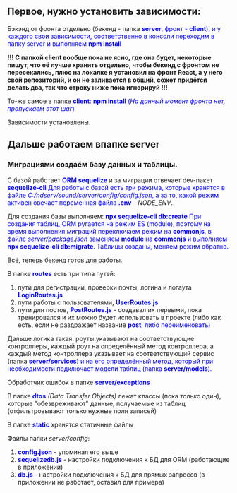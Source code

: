 ## Первое, нужно установить зависимости:

Бэкэнд от фронта отдельно (бекенд - папка <span style="color:blue">**server**, фронт - <span style="color:blue">**client**), и у каждого свои зависимости,
соответственно в консоли переходим в папку server и выполняем <span style="color:blue">**npm install**

**!!! С папкой client вообще пока не ясно, где она будет, некоторые пишут, что её лучше хранить отдельно,
чтобы бекенд с фронтом не пересекались, плюс на локалке я установил на фронт React, а у него свой репозиторий, и он не заливается в общий,
сожет придётся делать два, так что строку ниже пока игнорируй !!!**

То-же самое в папке <span style="color:blue">**client**: <span style="color:blue">**npm install**</span> (*На данный момент фронта нет, пропускаем этот шаг*)

Зависимости установлены.

## Дальше работаем впапке server
### Миграциями создаём базу данных и таблицы.

С базой работает <span style="color:blue">**ORM sequelize**</span> и за миграции отвечает dev-пакет <span style="color:blue">**sequelize-cli**
Для работы с базой есть три режима, которые хранятся в файле *C:/ndserv/sound/server/config/config.json*,
а за то, какой режим активен овечает переменная файла **.env**</span> - *NODE_ENV*.

Для создания базы выполняем: <span style="color:blue">**npx sequelize-cli db:create**
При создания таблиц, ORM ругается на режим ES (module), поэтому на время выполнения миграций переключаем режим на <span style="color:blue">**commonjs**,
в файле *server/package.json* заменяем <span style="color:blue">**module**</span> на <span style="color:blue">**commonjs**
и выполняем <span style="color:blue">**npx sequelize-cli db:migrate**. 
Таблицы созданы, меняем режим обратно.

Всё, теперь бекенд готов для работы.


В папке <span style="color:blue">**routes**</span> есть три типа путей:
1. пути для регистрации, проверки почты, логина и логаута <span style="color:blue">**LoginRoutes.js**
2. пути работы с пользователями, <span style="color:blue">**UserRoutes.js**
3. пути для постов, <span style="color:blue">**PostRoutes.js**</span> - создавал их первыми, пока тренировался и их можно будет использовать в проекте (либо как есть, если не раздражает название <span style="color:blue">**post**, либо переименовать)

Дальше логика такая:
	роуты указывают на соответствующие контроллеры, каждый роут на определённый метод контроллера,
	а каждый метод контроллера указывает на соответствующий сервис (папка <span style="color:blue">**server/services**) и на его определённый метод,
	который при необходимости подключает модели таблиц (папка <span style="color:blue">**server/models**).


Обработчик ошибок в папке <span style="color:blue">**server/exceptions**

В папке <span style="color:blue">**dtos**</span> *(Data Transfer Objects)* лежат классы (пока только один), которые "обезвреживают" данные, получаемые из таблиц (отфильтровывают только нужные поля записей)

В папке <span style="color:blue">**static**</span> хранятся статичные файлы

Файлы папки *server/config*:
1. <span style="color:blue">**config.json**</span> - упоминал его выше
2. <span style="color:blue">**sequelizedb.js**</span> - настройки подключения к БД для ORM (работающие в приложении)
3. <span style="color:blue">**db.js**</span> - настройки подключения к БД для прямых запросов (в приложении не работает, оставил для примера)
